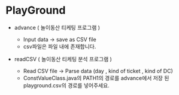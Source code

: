 # PlayGround
  * advance ( 놀이동산 티케팅 프로그램 )
    - Input data -> save as CSV file
    - csv파일은 파일 내에 존재합니다.

  * readCSV ( 놀이동산 티케팅 분석 프로그램 )
    - Read CSV file -> Parse data (day , kind of ticket , kind of DC)
    - ConstValueClass.java의 PATH1의 경로를 advance에서 저장 된 playground.csv의 경로를 넣어주세요.
